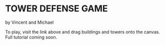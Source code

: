 # TOWER DEFENSE GAME
by Vincent and Michael

To play, visit the link above and drag buildings and towers onto the canvas. Full tutorial coming soon. 

